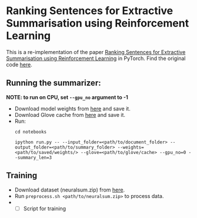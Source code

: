 # Ranking Sentences for Extractive Summarisation using Reinforcement Learning

This is a re-implementation of the paper <a href='http://www.aclweb.org/anthology/N18-1158'>Ranking Sentences for Extractive Summarisation using Reinforcement Learning</a> in PyTorch.
Find the original code <a href='https://github.com/EdinburghNLP/Refresh'>here</a>.

## Running the summarizer:

**NOTE: to run on CPU, set `--gpu_no` argument to -1**

* Download model weights from [here](https://drive.google.com/open?id=1uXWa4g5PZtGCICEtOm0ZxjpLe_sJiWK7) and save it.
* Download Glove cache from [here](https://drive.google.com/file/d/1MsijgP0oreEJwBM7QZPQRhZUe9-MTE-T/view?usp=sharing) and save it.
* Run:
    ``` 
    cd notebooks

    ipython run.py -- --input_folder=<path/to/document_folder> --output_folder=<path/to/summary_folder> --weights=<path/to/saved/weights/> --glove=<path/to/glove/cache> --gpu_no=0 --summary_len=3
    ```


## Training

* Download dataset (neuralsum.zip) from [here](https://docs.google.com/uc?id=0B0Obe9L1qtsnSXZEd0JCenIyejg&export=download).
* Run `preprocess.sh <path/to/neuralsum.zip>` to process data.
* - [ ] Script for training
